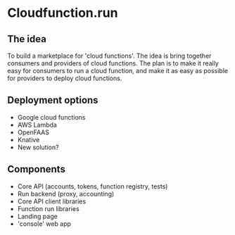 # Cloudfunction.run

## The idea
To build a marketplace for 'cloud functions'. The idea is bring together consumers and providers of cloud functions.
The plan is to make it really easy for consumers to run a cloud function, and make it as easy as possible for providers
to deploy cloud functions.

## Deployment options
- Google cloud functions
- AWS Lambda
- OpenFAAS
- Knative
- New solution?

## Components
- Core API (accounts, tokens, function registry, tests)
- Run backend (proxy, accounting)
- Core API client libraries
- Function run libraries
- Landing page
- 'console' web app

